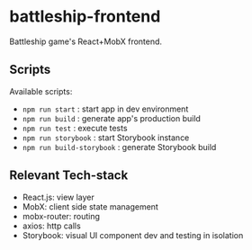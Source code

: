 # battleship-frontend

Battleship game's React+MobX frontend.

## Scripts

Available scripts:
- `npm run start` : start app in dev environment
- `npm run build` : generate app's production build
- `npm run test` : execute tests
- `npm run storybook` : start Storybook instance
- `npm run build-storybook` : generate Storybook build


## Relevant Tech-stack

- React.js: view layer
- MobX: client side state management
- mobx-router: routing
- axios: http calls
- Storybook: visual UI component dev and testing in isolation

